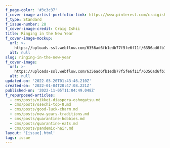 ```yaml
---
f_page-color: '#3c3c37'
f_cover-image-artist-portfolio-link: https://www.pinterest.com/craigishii/
f_type: Standard
f_issue-number: 28
f_cover-image-credit: Craig Ishii
title: Ringing in the New Year
f_cover-image-mockup:
  url: >-
    https://uploads-ssl.webflow.com/6356ad6fb1edb77f5fe6f11f/6356ad6fb1edb77417e6faad_61f60efd3655627ab598f9aa_61d4b1bfd891a961cfa41b23_Magazine20Mockup.png
  alt: null
slug: ringing-in-the-new-year
f_cover-image:
  url: >-
    https://uploads-ssl.webflow.com/6356ad6fb1edb77f5fe6f11f/6356ad6fb1edb70d97e6faac_61f60efd365562a74798f9a9_61d4b1427ffcdc751629c4e9_Yo20Magazine20-20January20202220-20Cover.png
  alt: null
updated-on: '2022-03-20T01:43:46.210Z'
created-on: '2022-01-04T20:47:08.221Z'
published-on: '2022-11-05T11:04:49.048Z'
f_repurposed-articles:
  - cms/posts/nikkei-diaspora-oshogatsu.md
  - cms/posts/osechi-top-8.md
  - cms/posts/good-luck-charm.md
  - cms/posts/new-years-traditions.md
  - cms/posts/quarantine-hobbies.md
  - cms/posts/quarantine-eats.md
  - cms/posts/pandemic-hair.md
layout: '[issue].html'
tags: issue
---
```




